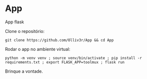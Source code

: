 # App
App flask

Clone o repositório:
```
git clone https://github.com/Olliv3r/App && cd App
```

Rodar o app no ambiente virtual:
```
python -m venv venv ; source venv/bin/activate ; pip install -r requirements.txt ; export FLASK_APP=toolmux ; flask run
```

Brinque a vontade.
